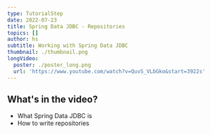```yaml
---
type: TutorialStep
date: 2022-07-23
title: Spring Data JDBC - Repositories
topics: []
author: hs
subtitle: Working with Spring Data JDBC
thumbnail: ./thumbnail.png
longVideo:
  poster: ./poster_long.png
  url: 'https://www.youtube.com/watch?v=QuvS_VLbGko&start=3922s'
---
```


## What's in the video?

* What Spring Data JDBC is
* How to write repositories
